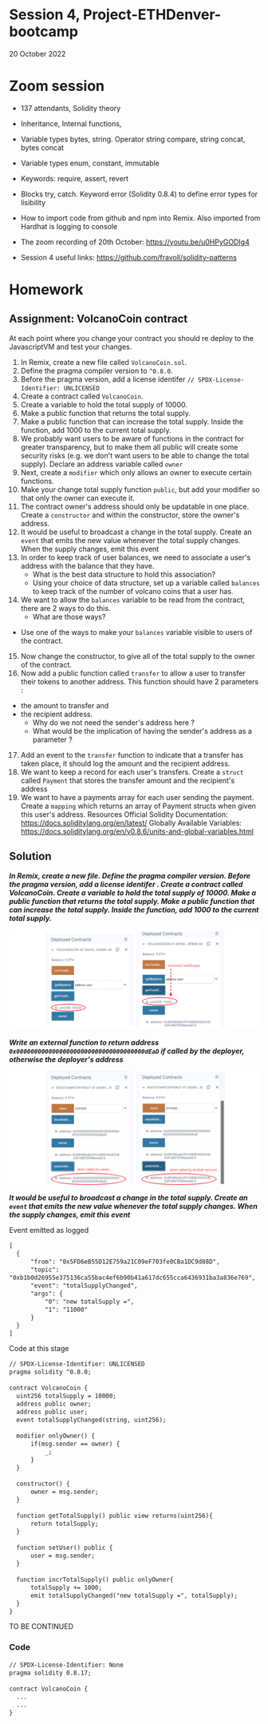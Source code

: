 # Session 4, Project-ETHDenver-bootcamp
20 October 2022
# Zoom session

* 137 attendants, Solidity theory
* Inheritance, Internal functions,
*  Variable types bytes, string. Operator string compare, string concat, bytes concat
*  Variable types enum, constant, immutable
*  Keywords: require, assert, revert
*  Blocks try, catch. Keyword error (Solidity 0.8.4) to define error types for lisibility
*  How to import code from github and npm into Remix. Also imported from Hardhat is logging to console

* The zoom recording of 20th October: https://youtu.be/u0HPyGODIg4
* Session 4 useful links: https://github.com/fravoll/solidity-patterns

# Homework
## Assignment: VolcanoCoin contract
At each point where you change your contract you should re deploy to the JavascriptVM
and test your changes.
1. In Remix, create a new file called `VolcanoCoin.sol`.
2. Define the pragma compiler version to `^0.8.0`.
3. Before the pragma version, add a license identifer  `// SPDX-License-Identifier: UNLICENSED`
4. Create a contract called `VolcanoCoin`.
5. Create a variable to hold the total supply of 10000.
6. Make a public function that returns the total supply.
7. Make a public function that can increase the total supply. Inside the function, add 1000
to the current total supply.
8. We probably want users to be aware of functions in the contract for greater
transparency, but to make them all public will create some security risks (e.g. we don't
want users to be able to change the total supply).
Declare an address variable called `owner`
9. Next, create a `modifier` which only allows an owner to execute certain functions.
10. Make your change total supply function `public`, but add your modifier so that only
the owner can execute it.
11. The contract owner's address should only be updatable in one place. Create a
`constructor` and within the constructor, store the owner's address.
12. It would be useful to broadcast a change in the total supply. Create an `event` that emits
the new value whenever the total supply changes. When the supply changes, emit this
event
13. In order to keep track of user balances, we need to associate a user's address with the
balance that they have.
    * What is the best data structure to hold this association?
    * Using your choice of data structure, set up a variable called `balances` to keep
track of the number of volcano coins that a user has.
14. We want to allow the `balances` variable to be read from the contract, there are 2 ways
to do this.
    * What are those ways?
- Use one of the ways to make your `balances` variable visible to users of the contract.
15. Now change the constructor, to give all of the total supply to the owner of the
contract.
16. Now add a public function called `transfer` to allow a user to transfer their tokens to
another address. This function should have 2 parameters :
* the amount to transfer and
* the recipient address.
    * Why do we not need the sender's address here ?
    * What would be the implication of having the sender's address as a parameter ?
17. Add an event to the `transfer` function to indicate that a transfer has taken place, it
should log the amount and the recipient address.
18. We want to keep a record for each user's transfers. Create a `struct` called `Payment`
that stores the transfer amount and the recipient's address
19. We want to have a payments array for each user sending the payment. Create a
`mapping` which returns an array of Payment structs when given this user's address.
Resources
Official Solidity Documentation: https://docs.soliditylang.org/en/latest/
Globally Available Variables: https://docs.soliditylang.org/en/v0.8.6/units-and-global-variables.html


## Solution
_**In Remix, create a new file. Define the pragma compiler version. Before the pragma version, add a license identifer . Create a contract called VolcanoCoin. Create a variable to hold the total supply of 10000. Make a public function that returns the total supply. Make a public function that can increase the total supply. Inside the function, add 1000 to the current total supply.**_

![screen shot of Remix](Solutions/homework4_solution1c.png)

_**Write an external function to return address `0x000000000000000000000000000000000000dEaD` if called by the deployer, otherwise the deployer's address**_

![screen shot of Remix](Solutions/homework4_solution2a.png)

_**It would be useful to broadcast a change in the total supply. Create an `event` that emits the new value whenever the total supply changes. When the supply changes, emit this event**_

Event emitted as logged
  ```
[
	{
		"from": "0x5FD6eB55D12E759a21C09eF703fe0CBa1DC9d88D",
		"topic": "0xb1b0d26955e375136ca55bac4ef6b90b41a617dc655cca6436931ba3a836e769",
		"event": "totalSupplyChanged",
		"args": {
			"0": "new totalSupply =",
			"1": "11000"
		}
	}
]
  ```

Code at this stage
  ```
// SPDX-License-Identifier: UNLICENSED
pragma solidity ^0.8.0;

contract VolcanoCoin {
    uint256 totalSupply = 10000;
    address public owner;
    address public user;
    event totalSupplyChanged(string, uint256);

    modifier onlyOwner() {
        if(msg.sender == owner) {
            _;
        }
    }

    constructor() {
        owner = msg.sender;
    }

    function getTotalSupply() public view returns(uint256){
        return totalSupply;
    }

    function setUser() public {
        user = msg.sender;
    }

    function incrTotalSupply() public onlyOwner{
        totalSupply += 1000;
        emit totalSupplyChanged("new totalSupply =", totalSupply);
    }
}
  ```

  TO BE CONTINUED

### Code
  ```
// SPDX-License-Identifier: None
pragma solidity 0.8.17;

contract VolcanoCoin {
    ...
    ...
}
  ```
